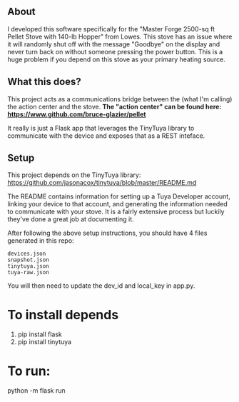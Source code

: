 ## About

I developed this software specifically for the "Master Forge 2500-sq ft Pellet Stove with 140-lb Hopper" from Lowes. This stove has an issue where it will randomly shut off with the message "Goodbye" on the display and never turn back on without someone pressing the power button. This is a huge problem if you depend on this stove as your primary heating source.

## What this does?

This project acts as a communications bridge between the (what I'm calling) the action center and the stove. 
**The "action center" can be found here: https://www.github.com/bruce-glazier/pellet**

It really is just a Flask app that leverages the TinyTuya library to communicate with the device and exposes that as a REST inteface.

## Setup

This project depends on the TinyTuya library: https://github.com/jasonacox/tinytuya/blob/master/README.md

The README contains information for setting up a Tuya Developer account, linking your device to that account, and generating the information needed to communicate with your stove. It is a fairly extensive process but luckily they've done a great job at documenting it.

After following the above setup instructions, you should have 4 files generated in this repo:

```
devices.json
snapshot.json
tinytuya.json
tuya-raw.json
```

You will then need to update the dev_id and local_key in app.py.

# To install depends
1. pip install flask
2. pip install tinytuya

# To run:
python -m flask run 